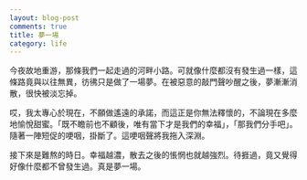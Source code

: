 ```yaml
---
layout: blog-post
comments: true
title: 夢一場
category: life
---
```


今夜故地重游，那條我們一起走過的河畔小路。可就像什麼都沒有發生過一樣，這條路竟與以往無異，彷彿只是做了一場夢。在被惡意的敲門聲吵醒之後，夢漸漸消散，很快被淡忘掉。

哎，我太專心於現在，不願做遙遠的承諾，而這正是你無法釋懷的，不論現在多麼地愉悅甜蜜。「既不瞻前也不顧後，唯有當下才是我們的幸福」，「那我們分手吧」。隨著一陣短促的哽咽，掛斷了。這哽咽聲將我拖入深淵。

接下來是難熬的時日。幸福越濃，散去之後的悵惘也就越強烈。待捱過，竟又覺得好像什麼都不曾發生過。真是夢一場。